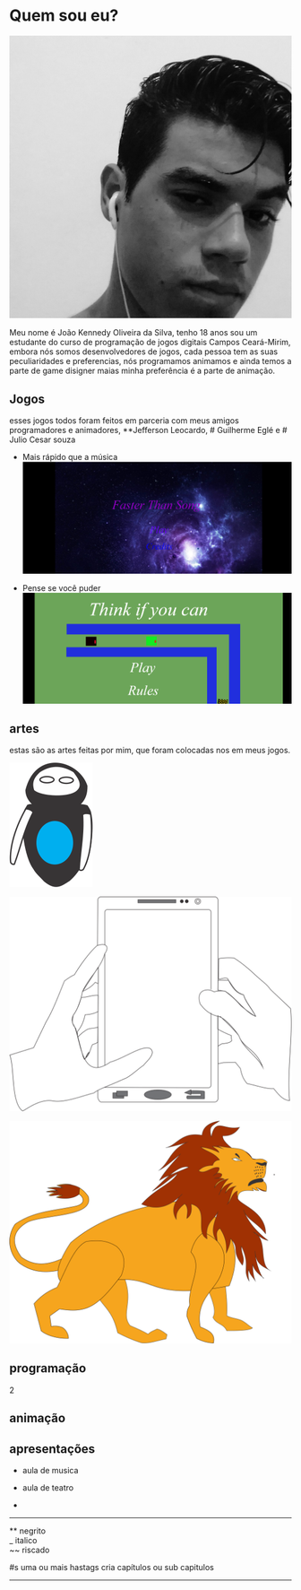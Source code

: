 

# Quem sou eu?
![](Kennedy.jpg)

Meu nome é João Kennedy Oliveira da Silva, tenho 18 anos sou um estudante do curso de programação de jogos digitais Campos Ceará-Mirim, embora nós somos desenvolvedores de jogos, cada pessoa tem as suas peculiaridades e preferencias, nós programamos animamos e ainda temos a parte de game disigner maias minha preferência é a parte de animação.



## Jogos

esses jogos todos foram feitos em parceria com meus amigos programadores e animadores,  **Jefferson Leocardo, # Guilherme Eglé e # Julio Cesar souza

* Mais rápido que a música 
[![](mais-rapido-que-o-som.png)](https://jefferson141.github.io/Faster%20Than%20Song/)

* Pense se você puder
[![](pense-se-puder.png)](https://jefferson141.github.io/Pense%20se%20voc%C3%AA%20puder/)

## artes
estas são as artes feitas por mim, que foram colocadas nos em meus jogos.

![](Personagem.png)

![](Celular.png)

![](Leão.png)


## programação
2
## animação

## apresentações

* aula de musica

* aula de teatro

* 


* * *

** negrito    
_ italico    
~~ riscado    

#s uma ou mais  hastags cria capítulos ou sub capitulos

* * *

